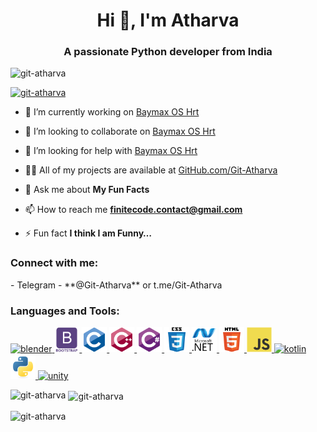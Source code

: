 <h1 align="center">Hi 👋, I'm Atharva</h1>
<h3 align="center">A passionate Python developer from India</h3>

<p align="left"> <img src="https://komarev.com/ghpvc/?username=git-atharva&label=Profile%20views&color=0e75b6&style=flat" alt="git-atharva" /> </p>

<p align="left"> <a href="https://github.com/ryo-ma/github-profile-trophy"><img src="https://github-profile-trophy.vercel.app/?username=git-atharva" alt="git-atharva" /></a> </p>

- 🔭 I’m currently working on [Baymax OS Hrt](https://github.com/Git-Atharva/Baymax-Hrt)

- 👯 I’m looking to collaborate on [Baymax OS Hrt](https://github.com/Git-Atharva/Baymax-Hrt)

- 🤝 I’m looking for help with [Baymax OS Hrt](https://github.com/Git-Atharva/Baymax-Hrt)

- 👨‍💻 All of my projects are available at [GitHub.com/Git-Atharva](GitHub.com/Git-Atharva)

- 💬 Ask me about **My Fun Facts**

- 📫 How to reach me **finitecode.contact@gmail.com**

- ⚡ Fun fact **I think I am Funny…**

<h3 align="left">Connect with me:</h3>
<p align="left">
  - Telegram
  - **@Git-Atharva** or t.me/Git-Atharva
</p>

<h3 align="left">Languages and Tools:</h3>
<p align="left"> <a href="https://www.blender.org/" target="_blank" rel="noreferrer"> <img src="https://download.blender.org/branding/community/blender_community_badge_white.svg" alt="blender" width="40" height="40"/> </a> <a href="https://getbootstrap.com" target="_blank" rel="noreferrer"> <img src="https://raw.githubusercontent.com/devicons/devicon/master/icons/bootstrap/bootstrap-plain-wordmark.svg" alt="bootstrap" width="40" height="40"/> </a> <a href="https://www.cprogramming.com/" target="_blank" rel="noreferrer"> <img src="https://raw.githubusercontent.com/devicons/devicon/master/icons/c/c-original.svg" alt="c" width="40" height="40"/> </a> <a href="https://www.w3schools.com/cpp/" target="_blank" rel="noreferrer"> <img src="https://raw.githubusercontent.com/devicons/devicon/master/icons/cplusplus/cplusplus-original.svg" alt="cplusplus" width="40" height="40"/> </a> <a href="https://www.w3schools.com/cs/" target="_blank" rel="noreferrer"> <img src="https://raw.githubusercontent.com/devicons/devicon/master/icons/csharp/csharp-original.svg" alt="csharp" width="40" height="40"/> </a> <a href="https://www.w3schools.com/css/" target="_blank" rel="noreferrer"> <img src="https://raw.githubusercontent.com/devicons/devicon/master/icons/css3/css3-original-wordmark.svg" alt="css3" width="40" height="40"/> </a> <a href="https://dotnet.microsoft.com/" target="_blank" rel="noreferrer"> <img src="https://raw.githubusercontent.com/devicons/devicon/master/icons/dot-net/dot-net-original-wordmark.svg" alt="dotnet" width="40" height="40"/> </a> <a href="https://www.w3.org/html/" target="_blank" rel="noreferrer"> <img src="https://raw.githubusercontent.com/devicons/devicon/master/icons/html5/html5-original-wordmark.svg" alt="html5" width="40" height="40"/> </a> <a href="https://developer.mozilla.org/en-US/docs/Web/JavaScript" target="_blank" rel="noreferrer"> <img src="https://raw.githubusercontent.com/devicons/devicon/master/icons/javascript/javascript-original.svg" alt="javascript" width="40" height="40"/> </a> <a href="https://kotlinlang.org" target="_blank" rel="noreferrer"> <img src="https://www.vectorlogo.zone/logos/kotlinlang/kotlinlang-icon.svg" alt="kotlin" width="40" height="40"/> </a> <a href="https://www.python.org" target="_blank" rel="noreferrer"> <img src="https://raw.githubusercontent.com/devicons/devicon/master/icons/python/python-original.svg" alt="python" width="40" height="40"/> </a> <a href="https://unity.com/" target="_blank" rel="noreferrer"> <img src="https://www.vectorlogo.zone/logos/unity3d/unity3d-icon.svg" alt="unity" width="40" height="40"/> </a> </p>

<p><img align="left" src="https://github-readme-stats.vercel.app/api/top-langs?username=git-atharva&show_icons=true&locale=en&layout=compact" alt="git-atharva" /></p>

<p>&nbsp;<img align="center" src="https://github-readme-stats.vercel.app/api?username=git-atharva&show_icons=true&locale=en" alt="git-atharva" /></p>

<p><img align="center" src="https://github-readme-streak-stats.herokuapp.com/?user=git-atharva&" alt="git-atharva" /></p>
